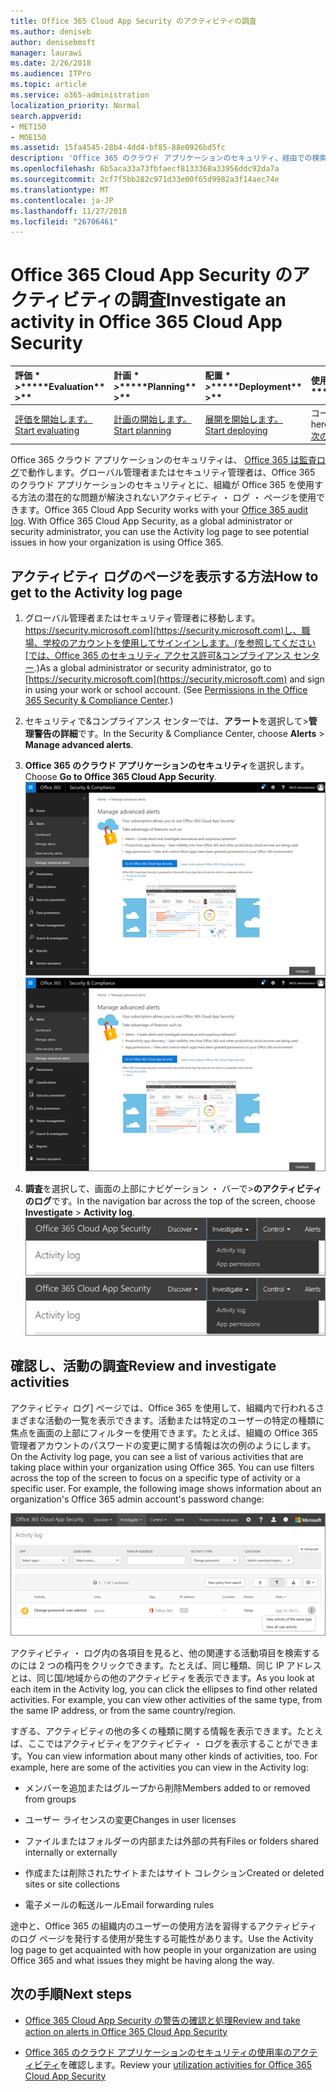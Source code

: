 ```yaml
---
title: Office 365 Cloud App Security のアクティビティの調査
ms.author: deniseb
author: denisebmsft
manager: laurawi
ms.date: 2/26/2018
ms.audience: ITPro
ms.topic: article
ms.service: o365-administration
localization_priority: Normal
search.appverid:
- MET150
- MOE150
ms.assetid: 15fa4545-28b4-4dd4-bf85-88e0926bd5fc
description: 'Office 365 のクラウド アプリケーションのセキュリティ、経由での検索について調査中の活動とアカウントで Office 365 環境内で起こってを確認できます。 '
ms.openlocfilehash: 6b5aca33a73fbfaecf8133368a33956ddc92da7a
ms.sourcegitcommit: 2cf7f5bb282c971d33e00f65d9982a3f14aec74e
ms.translationtype: MT
ms.contentlocale: ja-JP
ms.lasthandoff: 11/27/2018
ms.locfileid: "26706461"
---
```

# <a name="investigate-an-activity-in-office-365-cloud-app-security"></a><span data-ttu-id="0db07-103">Office 365 Cloud App Security のアクティビティの調査</span><span class="sxs-lookup"><span data-stu-id="0db07-103">Investigate an activity in Office 365 Cloud App Security</span></span>
  
|<span data-ttu-id="0db07-104">評価 \* *\>*\*</span><span class="sxs-lookup"><span data-stu-id="0db07-104">\*\*\*\*Evaluation\*\* \>\*\*</span></span>|<span data-ttu-id="0db07-105">計画 \* *\>*\*</span><span class="sxs-lookup"><span data-stu-id="0db07-105">\*\*\*\*Planning\*\* \>\*\*</span></span>|<span data-ttu-id="0db07-106">配置 \* *\>*\*</span><span class="sxs-lookup"><span data-stu-id="0db07-106">\*\*\*\*Deployment\*\* \>\*\*</span></span>|<span data-ttu-id="0db07-107">使用率。</span><span class="sxs-lookup"><span data-stu-id="0db07-107">\*\*\*\*Utilization\*\*\*\*</span></span>|
|:-----|:-----|:-----|:-----|
|[<span data-ttu-id="0db07-108">評価を開始します。</span><span class="sxs-lookup"><span data-stu-id="0db07-108">Start evaluating</span></span>](office-365-cas-overview.md) <br/> |[<span data-ttu-id="0db07-109">計画の開始します。</span><span class="sxs-lookup"><span data-stu-id="0db07-109">Start planning</span></span>](get-ready-for-office-365-cas.md) <br/> |[<span data-ttu-id="0db07-110">展開を開始します。</span><span class="sxs-lookup"><span data-stu-id="0db07-110">Start deploying</span></span>](turn-on-office-365-cas.md) <br/> |<span data-ttu-id="0db07-111">コースです!</span><span class="sxs-lookup"><span data-stu-id="0db07-111">You are here!</span></span>  <br/> [<span data-ttu-id="0db07-112">次の手順</span><span class="sxs-lookup"><span data-stu-id="0db07-112">Next steps</span></span>](#next-steps) <br/> |
   
<span data-ttu-id="0db07-p101">Office 365 クラウド アプリケーションのセキュリティは、 [Office 365 は監査ログ](detailed-properties-in-the-office-365-audit-log.md)で動作します。グローバル管理者またはセキュリティ管理者は、Office 365 のクラウド アプリケーションのセキュリティとに、組織が Office 365 を使用する方法の潜在的な問題が解決されないアクティビティ ・ ログ ・ ページを使用できます。</span><span class="sxs-lookup"><span data-stu-id="0db07-p101">Office 365 Cloud App Security works with your [Office 365 audit log](detailed-properties-in-the-office-365-audit-log.md). With Office 365 Cloud App Security, as a global administrator or security administrator, you can use the Activity log page to see potential issues in how your organization is using Office 365.</span></span>
  
## <a name="how-to-get-to-the-activity-log-page"></a><span data-ttu-id="0db07-115">アクティビティ ログのページを表示する方法</span><span class="sxs-lookup"><span data-stu-id="0db07-115">How to get to the Activity log page</span></span>

1. <span data-ttu-id="0db07-p102">グローバル管理者またはセキュリティ管理者に移動します。[https://security.microsoft.com](https://security.microsoft.com)し、職場、学校のアカウントを使用してサインインします。(を参照してください[では、Office 365 のセキュリティ アクセス許可&amp;コンプライアンス センター](permissions-in-the-security-and-compliance-center.md).)</span><span class="sxs-lookup"><span data-stu-id="0db07-p102">As a global administrator or security administrator, go to [https://security.microsoft.com](https://security.microsoft.com) and sign in using your work or school account. (See [Permissions in the Office 365 Security &amp; Compliance Center](permissions-in-the-security-and-compliance-center.md).)</span></span>
    
2. <span data-ttu-id="0db07-118">セキュリティで&amp;コンプライアンス センターでは、**アラート**を選択して\>**管理警告の詳細**です。</span><span class="sxs-lookup"><span data-stu-id="0db07-118">In the Security &amp; Compliance Center, choose **Alerts** \> **Manage advanced alerts**.</span></span>
    
3. <span data-ttu-id="0db07-119">**Office 365 のクラウド アプリケーションのセキュリティ**を選択します。</span><span class="sxs-lookup"><span data-stu-id="0db07-119">Choose **Go to Office 365 Cloud App Security**.</span></span><br/><span data-ttu-id="0db07-120">![セキュリティ&amp;コンプライアンス センターでは、Office 365 のクラウド アプリケーションのセキュリティに移動するのには高度な通知の管理を選択します。](media/958632d4-03e3-4ade-8e22-d5509db6fca7.png)</span><span class="sxs-lookup"><span data-stu-id="0db07-120">![In the Security &amp; Compliance Center, choose Manage Advanced Alerts to go to Office 365 Cloud App Security](media/958632d4-03e3-4ade-8e22-d5509db6fca7.png)</span></span>
  
4. <span data-ttu-id="0db07-121">**調査**を選択して、画面の上部にナビゲーション ・ バーで\>**のアクティビティのログ**です。</span><span class="sxs-lookup"><span data-stu-id="0db07-121">In the navigation bar across the top of the screen, choose **Investigate** \> **Activity log**.</span></span><br/><span data-ttu-id="0db07-122">![O365 CA ポータルでは、調査を選択します。](media/8c7b87c9-71a6-4952-adb2-185e941ffe9a.png)</span><span class="sxs-lookup"><span data-stu-id="0db07-122">![In the O365 CAS portal, choose Investigate.](media/8c7b87c9-71a6-4952-adb2-185e941ffe9a.png)</span></span>
  
## <a name="review-and-investigate-activities"></a><span data-ttu-id="0db07-123">確認し、活動の調査</span><span class="sxs-lookup"><span data-stu-id="0db07-123">Review and investigate activities</span></span>

<span data-ttu-id="0db07-p103">アクティビティ ログ] ページでは、Office 365 を使用して、組織内で行われるさまざまな活動の一覧を表示できます。活動または特定のユーザーの特定の種類に焦点を画面の上部にフィルターを使用できます。たとえば、組織の Office 365 管理者アカウントのパスワードの変更に関する情報は次の例のようにします。</span><span class="sxs-lookup"><span data-stu-id="0db07-p103">On the Activity log page, you can see a list of various activities that are taking place within your organization using Office 365. You can use filters across the top of the screen to focus on a specific type of activity or a specific user. For example, the following image shows information about an organization's Office 365 admin account's password change:</span></span>
  
![調査の選択では、Office 365 のクラウド アプリケーションのセキュリティ、\>のアクティビティのログです。](media/5d54600c-59cd-4f33-b4f0-29b75c37baae.png)
  
<span data-ttu-id="0db07-p104">アクティビティ ・ ログ内の各項目を見ると、他の関連する活動項目を検索するのには 2 つの楕円をクリックできます。たとえば、同じ種類、同じ IP アドレスとは、同じ国/地域からの他のアクティビティを表示できます。</span><span class="sxs-lookup"><span data-stu-id="0db07-p104">As you look at each item in the Activity log, you can click the ellipses to find other related activities. For example, you can view other activities of the same type, from the same IP address, or from the same country/region.</span></span>
  
<span data-ttu-id="0db07-p105">すぎる、アクティビティの他の多くの種類に関する情報を表示できます。たとえば、ここではアクティビティをアクティビティ ・ ログを表示することができます。</span><span class="sxs-lookup"><span data-stu-id="0db07-p105">You can view information about many other kinds of activities, too. For example, here are some of the activities you can view in the Activity log:</span></span>
  
- <span data-ttu-id="0db07-132">メンバーを追加またはグループから削除</span><span class="sxs-lookup"><span data-stu-id="0db07-132">Members added to or removed from groups</span></span>
    
- <span data-ttu-id="0db07-133">ユーザー ライセンスの変更</span><span class="sxs-lookup"><span data-stu-id="0db07-133">Changes in user licenses</span></span>
    
- <span data-ttu-id="0db07-134">ファイルまたはフォルダーの内部または外部の共有</span><span class="sxs-lookup"><span data-stu-id="0db07-134">Files or folders shared internally or externally</span></span>
    
- <span data-ttu-id="0db07-135">作成または削除されたサイトまたはサイト コレクション</span><span class="sxs-lookup"><span data-stu-id="0db07-135">Created or deleted sites or site collections</span></span>
    
- <span data-ttu-id="0db07-136">電子メールの転送ルール</span><span class="sxs-lookup"><span data-stu-id="0db07-136">Email forwarding rules</span></span>
    
<span data-ttu-id="0db07-137">途中と、Office 365 の組織内のユーザーの使用方法を習得するアクティビティのログ ページを発行する使用が発生する可能性があります。</span><span class="sxs-lookup"><span data-stu-id="0db07-137">Use the Activity log page to get acquainted with how people in your organization are using Office 365 and what issues they might be having along the way.</span></span>
  
## <a name="next-steps"></a><span data-ttu-id="0db07-138">次の手順</span><span class="sxs-lookup"><span data-stu-id="0db07-138">Next steps</span></span>

- [<span data-ttu-id="0db07-139">Office 365 Cloud App Security の警告の確認と処理</span><span class="sxs-lookup"><span data-stu-id="0db07-139">Review and take action on alerts in Office 365 Cloud App Security</span></span>](review-office-365-cas-alerts.md)
    
- <span data-ttu-id="0db07-140">[Office 365 のクラウド アプリケーションのセキュリティの使用率のアクティビティ](utilization-activities-for-ocas.md)を確認します。</span><span class="sxs-lookup"><span data-stu-id="0db07-140">Review your [utilization activities for Office 365 Cloud App Security](utilization-activities-for-ocas.md)</span></span>
    

